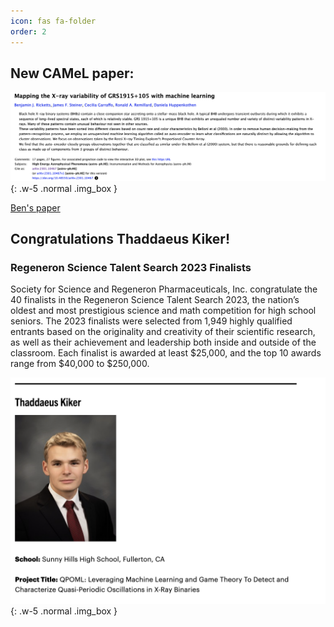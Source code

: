 ```yaml
---
icon: fas fa-folder
order: 2
---
```


## New CAMeL paper:

![Ben's paper](/assets/images/Benspaper.png){: .w-5 .normal .img_box }

[Ben's paper](https://arxiv.org/abs/2301.10467)

## Congratulations Thaddaeus Kiker!

### Regeneron Science Talent Search 2023 Finalists
Society for Science and Regeneron Pharmaceuticals, Inc. congratulate the 40 finalists in the Regeneron Science Talent Search 2023, the nation’s oldest and most prestigious science and math competition for high school seniors. The 2023 finalists were selected from 1,949 highly qualified entrants based on the originality and creativity of their scientific research, as well as their achievement and leadership both inside and outside of the classroom. Each finalist is awarded at least $25,000, and the top 10 awards range from $40,000 to $250,000.

![Thaddaeus](/assets/images/Thaddaeus_Regeneron.png){: .w-5 .normal .img_box }
